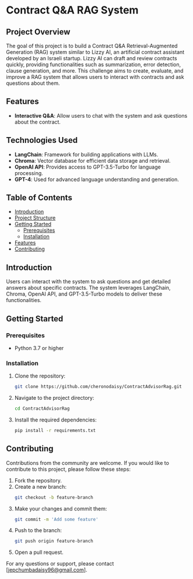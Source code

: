 # Contract Q&A RAG System

## Project Overview

The goal of this project is to build a Contract Q&A Retrieval-Augmented Generation (RAG) system similar to Lizzy AI, an artificial contract assistant developed by an Israeli startup. Lizzy AI can draft and review contracts quickly, providing functionalities such as summarization, error detection, clause generation, and more. This challenge aims to create, evaluate, and improve a RAG system that allows users to interact with contracts and ask questions about them.

## Features
- **Interactive Q&A**: Allow users to chat with the system and ask questions about the contract.

## Technologies Used

- **LangChain**: Framework for building applications with LLMs.
- **Chroma**: Vector database for efficient data storage and retrieval.
- **OpenAI API**: Provides access to GPT-3.5-Turbo for language processing.
- **GPT-4**: Used for advanced language understanding and generation.

## Table of Contents

- [Introduction](#introduction)
- [Project Structure](#project-structure)
- [Getting Started](#getting-started)
  - [Prerequisites](#prerequisites)
  - [Installation](#installation)
- [Features](#features)
- [Contributing](#contributing)

## Introduction

Users can interact with the system to ask questions and get detailed answers about specific contracts. The system leverages LangChain, Chroma, OpenAI API, and GPT-3.5-Turbo models to deliver these functionalities.

## Getting Started

### Prerequisites

- Python 3.7 or higher

### Installation

1. Clone the repository:
    ```sh
    git clone https://github.com/cheronodaisy/ContractAdvisorRag.git
    ```
2. Navigate to the project directory:
    ```sh
    cd ContractAdvisorRag
    ```
3. Install the required dependencies:
    ```sh
    pip install -r requirements.txt
    ```

## Contributing
Contributions from the community are welcome. If you would like to contribute to this project, please follow these steps:

1. Fork the repository.
2. Create a new branch:
    ```sh
    git checkout -b feature-branch
    ```
3. Make your changes and commit them:
    ```sh
    git commit -m 'Add some feature'
    ```
4. Push to the branch:
    ```sh
    git push origin feature-branch
    ```
5. Open a pull request.

For any questions or support, please contact [jepchumbadaisy96@gmail.com].
